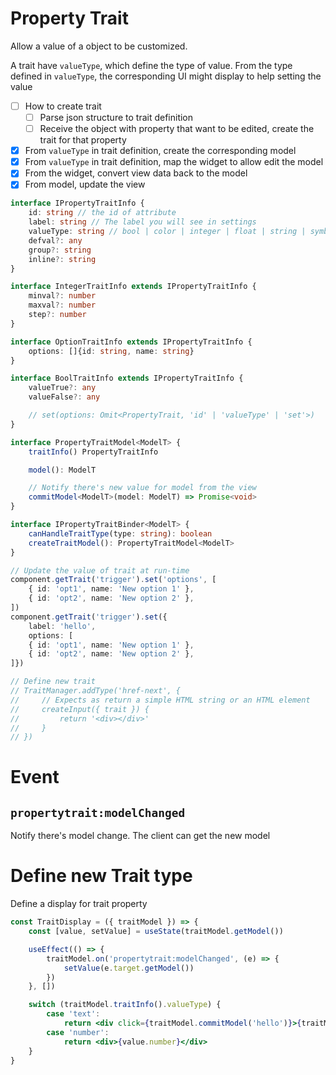 # Property Trait

Allow a value of a object to be customized.

A trait have `valueType`, which define the type of value.
From the type defined in `valueType`, the corresponding UI might display to help setting the value

- [ ] How to create trait
    - [ ] Parse json structure to trait definition
    - [ ] Receive the object with property that want to be edited, create the trait for that property
- [x] From `valueType` in trait definition, create the corresponding model
- [x] From `valueType` in trait definition, map the widget to allow edit the model
- [x] From the widget, convert view data back to the model
- [x] From model, update the view

```ts
interface IPropertyTraitInfo {
    id: string // the id of attribute
    label: string // The label you will see in settings
    valueType: string // bool | color | integer | float | string | symbol | resolution | string session | source | time
    defval?: any
    group?: string
    inline?: string
}

interface IntegerTraitInfo extends IPropertyTraitInfo {
    minval?: number
    maxval?: number
    step?: number
}

interface OptionTraitInfo extends IPropertyTraitInfo {
    options: []{id: string, name: string}
}

interface BoolTraitInfo extends IPropertyTraitInfo {
    valueTrue?: any
    valueFalse?: any

    // set(options: Omit<PropertyTrait, 'id' | 'valueType' | 'set'>)
}
```

```ts
interface PropertyTraitModel<ModelT> {
    traitInfo() PropertyTraitInfo

    model(): ModelT

    // Notify there's new value for model from the view
    commitModel<ModelT>(model: ModelT) => Promise<void>
}
```

```ts
interface IPropertyTraitBinder<ModelT> {
    canHandleTraitType(type: string): boolean
    createTraitModel(): PropertyTraitModel<ModelT>
}
```

```ts
// Update the value of trait at run-time
component.getTrait('trigger').set('options', [
    { id: 'opt1', name: 'New option 1' },
    { id: 'opt2', name: 'New option 2' },
])
component.getTrait('trigger').set({
    label: 'hello',
    options: [
    { id: 'opt1', name: 'New option 1' },
    { id: 'opt2', name: 'New option 2' },
]})

// Define new trait
// TraitManager.addType('href-next', {
//     // Expects as return a simple HTML string or an HTML element
//     createInput({ trait }) {
//         return '<div></div>'
//     }
// })
```

# Event

## `propertytrait:modelChanged`

Notify there's model change. The client can get the new model

# Define new Trait type

Define a display for trait property

```jsx
const TraitDisplay = ({ traitModel }) => {
    const [value, setValue] = useState(traitModel.getModel())

    useEffect(() => {
        traitModel.on('propertytrait:modelChanged', (e) => {
            setValue(e.target.getModel())
        })
    }, [])

    switch (traitModel.traitInfo().valueType) {
        case 'text':
            return <div click={traitModel.commitModel('hello')}>{traitModel.traitInfo().label}: {value.text}</div>
        case 'number':
            return <div>{value.number}</div>
    }
}
```
